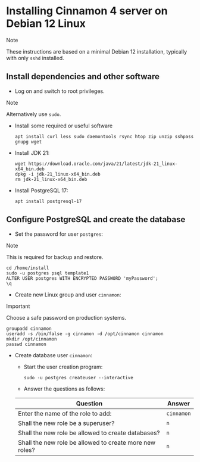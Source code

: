 # Installing Cinnamon 4 server on Debian 12 Linux

> [!NOTE]
> These instructions are based on a minimal Debian 12 installation, typically with only `sshd` installed.

## Install dependencies and other software
* Log on and switch to root privileges.
> [!NOTE]
> Alternatively use `sudo`.

* Install some required or useful software
  ```
  apt install curl less sudo daemontools rsync htop zip unzip sshpass gnupg wget
  ```

* Install JDK 21:
  ```
  wget https://download.oracle.com/java/21/latest/jdk-21_linux-x64_bin.deb
  dpkg -i jdk-21_linux-x64_bin.deb
  rm jdk-21_linux-x64_bin.deb
  ```

* Install PostgreSQL 17:
  ```
  apt install postgresql-17
  ```


## Configure PostgreSQL and create the database
* Set the password for user `postgres`:
> [!NOTE]
> This is required for backup and restore.
  ```
  cd /home/install
  sudo -u postgres psql template1
  ALTER USER postgres WITH ENCRYPTED PASSWORD 'myPassword';
  \q
  ```

* Create new Linux group and user `cinnamon`:
> [!IMPORTANT]
> Choose a safe password on production systems.
  ```
  groupadd cinnamon
  useradd -s /bin/false -g cinnamon -d /opt/cinnamon cinnamon
  mkdir /opt/cinnamon
  passwd cinnamon
  ```

* Create database user `cinnamon`:
  * Start the user creation program:
    ```
    sudo -u postgres createuser --interactive
    ```
  * Answer the questions as follows:

  | Question  | Answer |
  | ------------- | ------------- |
  | Enter the name of the role to add:  | `cinnamon`  |
  | Shall the new role be a superuser?  | `n`  |
  | Shall the new role be allowed to create databases?  | `n`  |
  | Shall the new role be allowed to create more new roles?  | `n`  |
